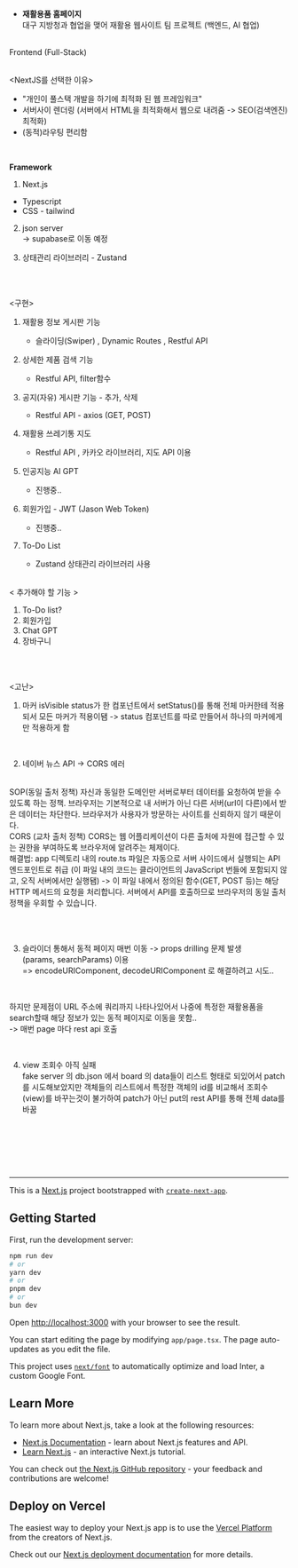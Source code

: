 - **재활용품 홈페이지**  <br/>
대구 지방청과 협업을 맺어 재활용 웹사이트 팀 프로젝트 (백엔드, AI 협업)
<br/>
Frontend (Full-Stack)
<br/>
<br/>

<NextJS를 선택한 이유> <br/>
- "개인이 풀스택 개발을 하기에 최적화 된 웹 프레임워크"
- 서버사이 렌더링 (서버에서 HTML을 최적화해서 웹으로 내려줌 -> SEO(검색엔진) 최적화)
- (동적)라우팅 편리함


<br/>

**Framework** <br/>
1) Next.js <br/>
- Typescript <br/>
- CSS - tailwind <br/>

2) json server <br/>
-> supabase로 이동 예정

3) 상태관리 라이브러리 - Zustand

<br/><br/>

<구현>

1) 재활용 정보 게시판 기능
   - 슬라이딩(Swiper) , Dynamic Routes , Restful API
  
2) 상세한 제품 검색 기능
   - Restful API, filter함수

4) 공지(자유) 게시판 기능 - 추가, 삭제
   - Restful API - axios (GET, POST)

5) 재활용 쓰레기통 지도
   - Restful API , 카카오 라이브러리, 지도 API 이용
     
6) 인공지능 AI GPT
   - 진행중..

7) 회원가입 - JWT (Jason Web Token)
   - 진행중..
  
8) To-Do List
   - Zustand 상태관리 라이브러리 사용
<br/><br/>

< 추가해야 할 기능 >
1) To-Do list?
2) 회원가입
3) Chat GPT
4) 장바구니


<br/><br/>


<고난>
<br/>

1. 마커 isVisible  status가 한 컴포넌트에서 setStatus()를 통해 전체 마커한테 적용되서 
모든 마커가 적용이됌
-> status 컴포넌트를 따로 만들어서 하나의 마커에게만 적용하게 함
   
<br/>

2. 네이버 뉴스 API -> CORS 에러

<br/>
SOP(동일 출처 정책)
자신과 동일한 도메인만 서버로부터 데이터를 요청하여 받을 수 있도록 하는 정책.
브라우저는 기본적으로 내 서버가 아닌 다른 서버(url이 다른)에서 받은 데이터는 차단한다. 브라우저가 사용자가 방문하는 사이트를 신뢰하지 않기 때문이다.
<br/>
CORS (교차 출처 정책)
CORS는 웹 어플리케이션이 다른 출처에 자원에 접근할 수 있는 권한을 부여하도록 브라우저에 알려주는 체제이다.

<br/>
해결법:
app 디렉토리 내의 route.ts 파일은 자동으로 서버 사이드에서 실행되는 API 엔드포인트로 취급 (이 파일 내의 코드는 클라이언트의 JavaScript 번들에 포함되지 않고, 오직 서버에서만 실행됌)
-> 이 파일 내에서 정의된 함수(GET, POST 등)는 해당 HTTP 메서드의 요청을 처리합니다. 서버에서 API를 호출하므로 브라우저의 동일 출처 정책을 우회할 수 있습니다.
 
<br/><br/>

3. 슬라이더 통해서 동적 페이지 매번 이동 -> props drilling 문제 발생
   <br/>
   (params, searchParams) 이용
     <br/>
=> encodeURIComponent, decodeURIComponent 로 해결하려고 시도..
  <br/>

하지만 문제점이 URL 주소에 쿼리까지 나타나있어서 나중에 특정한 재활용품을 search할때 해당 정보가 있는 동적 페이지로 이동을 못함..
  <br/>
-> 매번 page 마다 rest api 호출

  <br/>
  
4. view 조회수 아직 실패   <br/>
fake server 의 db.json 에서 board 의 data들이 리스트 형태로 되있어서 patch를 시도해보았지만 객체들의 리스트에서 특정한 객체의 id를 비교해서 조회수(view)를 바꾸는것이 불가하여
patch가 아닌 put의 rest API를 통해 전체 data를 바꿈

<br/><br/><br/><br/><br/>
***

This is a [Next.js](https://nextjs.org/) project bootstrapped with [`create-next-app`](https://github.com/vercel/next.js/tree/canary/packages/create-next-app).

## Getting Started

First, run the development server:

```bash
npm run dev
# or
yarn dev
# or
pnpm dev
# or
bun dev
```

Open [http://localhost:3000](http://localhost:3000) with your browser to see the result.

You can start editing the page by modifying `app/page.tsx`. The page auto-updates as you edit the file.

This project uses [`next/font`](https://nextjs.org/docs/basic-features/font-optimization) to automatically optimize and load Inter, a custom Google Font.

## Learn More

To learn more about Next.js, take a look at the following resources:

- [Next.js Documentation](https://nextjs.org/docs) - learn about Next.js features and API.
- [Learn Next.js](https://nextjs.org/learn) - an interactive Next.js tutorial.

You can check out [the Next.js GitHub repository](https://github.com/vercel/next.js/) - your feedback and contributions are welcome!

## Deploy on Vercel

The easiest way to deploy your Next.js app is to use the [Vercel Platform](https://vercel.com/new?utm_medium=default-template&filter=next.js&utm_source=create-next-app&utm_campaign=create-next-app-readme) from the creators of Next.js.

Check out our [Next.js deployment documentation](https://nextjs.org/docs/deployment) for more details.
